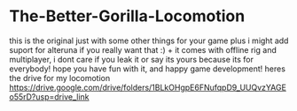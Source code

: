 # The-Better-Gorilla-Locomotion
this is the original just with some other things for your game plus i might add suport for alteruna if you really want that :) + it comes with offline rig and multiplayer,  i dont care if you leak it or say its yours because its for everybody! hope you have fun with it, and happy game development!
heres the drive for my locomotion https://drive.google.com/drive/folders/1BLkOHgpE6FNufqpD9_UUQvzYAGEo55rD?usp=drive_link

